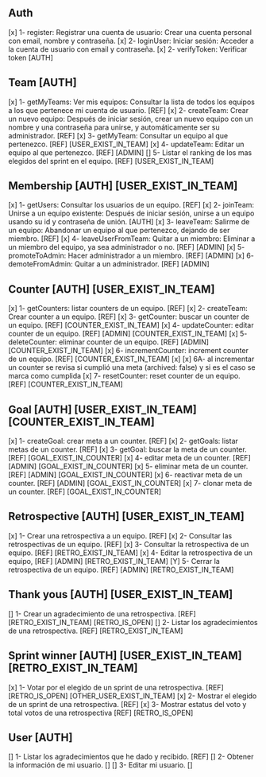 ## Auth

[x] 1- register: Registrar una cuenta de usuario: Crear una cuenta personal con email, nombre y contraseña.
[x] 2- loginUser: Iniciar sesión: Acceder a la cuenta de usuario con email y contraseña.
[x] 2- verifyToken: Verificar token [AUTH]

## Team [AUTH]

[x] 1- getMyTeams: Ver mis equipos: Consultar la lista de todos los equipos a los que pertenece mi cuenta de usuario. [REF]
[x] 2- createTeam: Crear un nuevo equipo: Después de iniciar sesión, crear un nuevo equipo con un nombre y una contraseña para unirse, y automáticamente ser su administrador. [REF]
[x] 3- getMyTeam: Consultar un equipo al que pertenezco. [REF] [USER_EXIST_IN_TEAM]
[x] 4- updateTeam: Editar un equipo al que pertenezco. [REF] [ADMIN]
[] 5- Listar el ranking de los mas elegidos del sprint en el equipo. [REF] [USER_EXIST_IN_TEAM]

## Membership [AUTH] [USER_EXIST_IN_TEAM]

[x] 1- getUsers: Consultar los usuarios de un equipo. [REF]
[x] 2- joinTeam: Unirse a un equipo existente: Después de iniciar sesión, unirse a un equipo usando su id y contraseña de unión. [AUTH]
[x] 3- leaveTeam: Salirme de un equipo: Abandonar un equipo al que pertenezco, dejando de ser miembro. [REF]
[x] 4- leaveUserFromTeam: Quitar a un miembro: Eliminar a un miembro del equipo, ya sea administrador o no. [REF] [ADMIN]
[x] 5- promoteToAdmin: Hacer administrador a un miembro. [REF] [ADMIN]
[x] 6- demoteFromAdmin: Quitar a un administrador. [REF] [ADMIN]

## Counter [AUTH] [USER_EXIST_IN_TEAM]

[x] 1- getCounters: listar counters de un equipo. [REF]
[x] 2- createTeam: Crear counter a un equipo. [REF]
[x] 3- getCounter: buscar un counter de un equipo. [REF] [COUNTER_EXIST_IN_TEAM]
[x] 4- updateCounter: editar counter de un equipo. [REF] [ADMIN] [COUNTER_EXIST_IN_TEAM]
[x] 5- deleteCounter: eliminar counter de un equipo. [REF] [ADMIN] [COUNTER_EXIST_IN_TEAM]
[x] 6- incrementCounter: increment counter de un equipo. [REF] [COUNTER_EXIST_IN_TEAM]
[x] [x] 6A- al incrementar un counter se revisa si cumplió una meta (archived: false) y si es el caso se marca como cumplida
[x] 7- resetCounter: reset counter de un equipo. [REF] [COUNTER_EXIST_IN_TEAM]

## Goal [AUTH] [USER_EXIST_IN_TEAM] [COUNTER_EXIST_IN_TEAM]

[x] 1- createGoal: crear meta a un counter. [REF]
[x] 2- getGoals: listar metas de un counter. [REF]
[x] 3- getGoal: buscar la meta de un counter. [REF] [GOAL_EXIST_IN_COUNTER]
[x] 4- editar meta de un counter. [REF] [ADMIN] [GOAL_EXIST_IN_COUNTER]
[x] 5- eliminar meta de un counter. [REF] [ADMIN] [GOAL_EXIST_IN_COUNTER]
[x] 6- reactivar meta de un counter. [REF] [ADMIN] [GOAL_EXIST_IN_COUNTER]
[x] 7- clonar meta de un counter. [REF] [GOAL_EXIST_IN_COUNTER]

## Retrospective [AUTH] [USER_EXIST_IN_TEAM]

[x] 1- Crear una retrospectiva a un equipo. [REF]
[x] 2- Consultar las retrospectivas de un equipo. [REF]
[x] 3- Consultar la retrospectiva de un equipo. [REF] [RETRO_EXIST_IN_TEAM]
[x] 4- Editar la retrospectiva de un equipo, [REF] [ADMIN] [RETRO_EXIST_IN_TEAM]
[Y] 5- Cerrar la retrospectiva de un equipo. [REF] [ADMIN] [RETRO_EXIST_IN_TEAM]

## Thank yous [AUTH] [USER_EXIST_IN_TEAM]

[] 1- Crear un agradecimiento de una retrospectiva. [REF] [RETRO_EXIST_IN_TEAM] [RETRO_IS_OPEN]
[] 2- Listar los agradecimientos de una retrospectiva. [REF] [RETRO_EXIST_IN_TEAM]

## Sprint winner [AUTH] [USER_EXIST_IN_TEAM] [RETRO_EXIST_IN_TEAM]

[x] 1- Votar por el elegido de un sprint de una retrospectiva. [REF] [RETRO_IS_OPEN] [OTHER_USER_EXIST_IN_TEAM]
[x] 2- Mostrar el elegido de un sprint de una retrospectiva. [REF]
[x] 3- Mostrar estatus del voto y total votos de una retrospectiva [REF] [RETRO_IS_OPEN]

## User [AUTH]

[] 1- Listar los agradecimientos que he dado y recibido. [REF]
[] 2- Obtener la información de mi usuario. []
[] 3- Editar mi usuario. []
